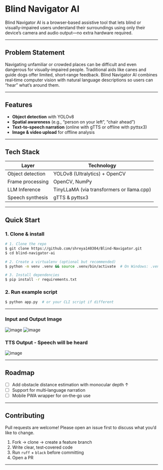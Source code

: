 
# Blind Navigator AI

Blind Navigator AI is a browser‑based assistive tool that lets blind or visually‑impaired users understand their surroundings using only their device’s camera and audio output—no extra hardware required.

---

## Problem Statement

Navigating unfamiliar or crowded places can be difficult and even dangerous for visually‑impaired people. Traditional aids like canes and guide dogs offer limited, short‑range feedback. Blind Navigator AI combines real‑time computer vision with natural language descriptions so users can “hear” what’s around them.

---

## Features

* **Object detection** with YOLOv8
* **Spatial awareness** (e.g., “person on your left”, “chair ahead”)
* **Text‑to‑speech narration** (online with gTTS or offline with pyttsx3)
* **Image & video upload** for offline analysis

---

## Tech Stack

| Layer            | Technology                                |
| ---------------- | ----------------------------------------- |
| Object detection | YOLOv8 (Ultralytics) + OpenCV             |
| Frame processing | OpenCV, NumPy                             |
| LLM Inference    | TinyLLaMA (via transformers or llama.cpp) |
| Speech synthesis | gTTS & pyttsx3                            |

---

## Quick Start

### 1. Clone & install

```bash
# 1. Clone the repo
$ git clone https://github.com/shreya140304/Blind-Navigator.git
$ cd blind‑navigator‑ai

# 2. Create a virtualenv (optional but recommended)
$ python -m venv .venv && source .venv/bin/activate  # On Windows: .venv\Scripts\activate

# 3. Install dependencies
$ pip install -r requirements.txt
```

### 2. Run example script

```bash
$ python app.py  # or your CLI script if different
```

---
### Input and Output Image
![image](https://github.com/user-attachments/assets/030ed6d1-0ee2-4f13-8e84-8e65fbcff58b)
![image](https://github.com/user-attachments/assets/ded9106a-5ca4-4c7f-99a8-18cfcb350bf9)

### TTS Output - Speech will be heard
![image](https://github.com/user-attachments/assets/e2f6d09f-28f2-4300-b6ce-0225058b9315)

---

## Roadmap

* [ ] Add obstacle distance estimation with monocular depth ↑
* [ ] Support for multi‑language narration
* [ ] Mobile PWA wrapper for on‑the‑go use

---

## Contributing

Pull requests are welcome! Please open an issue first to discuss what you’d like to change.

1. Fork → clone → create a feature branch
2. Write clear, test‑covered code
3. Run `ruff` + `black` before committing
4. Open a PR

---


